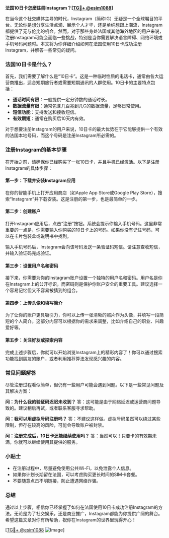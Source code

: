 **法国10日卡怎麽註冊Instagram？[[TG💪+ @esim1088](https://t.me/s/esim1088)]**

在当今这个社交媒体主导的时代，Instagram（简称IG）无疑是一个全球瞩目的平台。无论你是想分享生活点滴、展示个人才华，还是单纯想跟上潮流，Instagram都提供了无与伦比的机会。然而，对于那些身处法国或其他海外地区的用户来说，注册Instagram可能会面临一些挑战，特别是当你需要解决语言障碍、网络环境或手机号码问题时。本文将为你详细介绍如何在法国使用10日卡成功注册Instagram，并解答一些常见的疑问。

### 法国10日卡是什么？

首先，我们需要了解什么是“10日卡”。这是一种临时性质的电话卡，通常由各大运营商推出，适合短期旅行者或需要短期通讯的人群使用。10日卡的主要特点包括：

- **通话时间有限**：一般提供一定分钟数的通话时长。
- **数据流量有限**：通常包含几百兆到几G的数据流量，足够日常使用。
- **短信功能**：支持发送和接收短信。
- **有效期短**：通常在购买后10天内有效。

对于想要注册Instagram的用户来说，10日卡的最大优势在于它能够提供一个有效的法国本地号码，而这个号码是注册Instagram所必需的。

### 注册Instagram的基本步骤

在开始之前，请确保你已经购买了一张10日卡，并且手机已经激活。以下是注册Instagram的具体步骤：

#### 第一步：下载并安装Instagram应用
在你的智能手机上打开应用商店（如Apple App Store或Google Play Store），搜索“Instagram”并下载安装。这是注册的第一步，也是最简单的一步。

#### 第二步：创建账户
打开Instagram应用后，点击“注册”按钮。系统会提示你输入手机号码。这里非常重要的一点是，你需要输入你购买的10日卡上的号码。如果你没有记住号码，可以在卡片包装盒或说明书中找到。

输入手机号码后，Instagram会向该号码发送一条验证码短信。请注意查收短信，并输入验证码完成验证。

#### 第三步：设置用户名和密码
接下来，你需要为你的Instagram账户设置一个独特的用户名和密码。用户名是你在Instagram上的公开标识，而密码则是保护你账户安全的重要工具。建议选择一个容易记忆但又不容易被猜到的组合。

#### 第四步：上传头像和填写简介
为了让你的账户更具吸引力，你可以上传一张清晰的照片作为头像，并填写一段简短的个人简介。这部分内容可以根据你的需求来调整，比如介绍自己的职业、兴趣爱好等。

#### 第五步：关注好友或探索内容
完成上述步骤后，你就可以开始浏览Instagram上的精彩内容了！你可以通过搜索功能找到朋友的账户，或者利用推荐算法发现感兴趣的内容。

### 常见问题解答

尽管注册过程看似简单，但仍有一些用户可能会遇到问题。以下是一些常见问题及其解决方案：

**问：为什么我的验证码迟迟未收到？**
答：这可能是由于网络延迟或运营商问题导致的。建议稍后再试，或者联系客服寻求帮助。

**问：我可以用虚拟号码注册吗？**
答：不建议这样做。虚拟号码虽然可以绕过某些限制，但存在较高的风险，可能会导致账户被封禁。

**问：注册完成后，10日卡还能继续使用吗？**
答：当然可以！只要卡的有效期未满，你就可以继续使用其提供的服务。

### 小贴士

- 在注册过程中，尽量避免使用公共Wi-Fi，以免泄露个人信息。
- 如果你计划长期留在法国，可以考虑购买更长时间的SIM卡套餐。
- 不要随意点击不明链接，防止遭遇网络诈骗。

### 总结

通过以上步骤，相信你已经掌握了如何在法国使用10日卡成功注册Instagram的方法。无论是为了社交娱乐，还是商业推广，Instagram都能为你提供广阔的舞台。希望这篇文章对你有所帮助，祝你在Instagram的世界里玩得开心！

[[TG💪+ @esim1088](https://t.me/s/esim1088) ![Image](https://i.postimg.cc/4NQfJmqS/Snipaste-2025-05-13-00-14-12.png)]